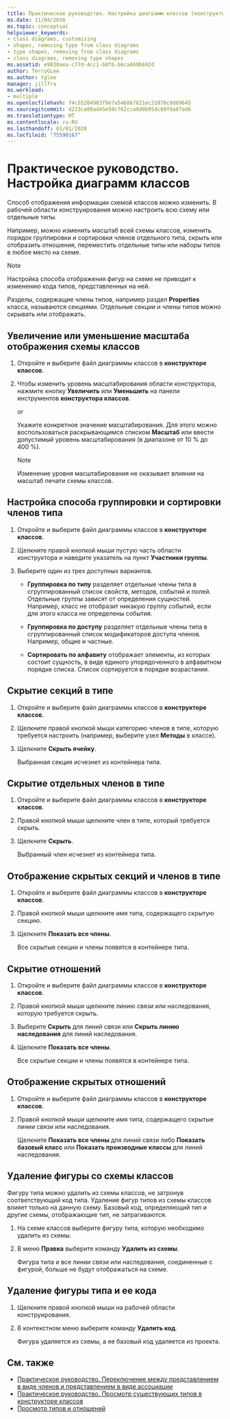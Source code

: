 ```yaml
---
title: Практическое руководство. Настройка диаграмм классов (конструктор классов)
ms.date: 11/04/2016
ms.topic: conceptual
helpviewer_keywords:
- class diagrams, customizing
- shapes, removing type from class diagrams
- type shapes, removing from class diagrams
- class diagrams, removing type shapes
ms.assetid: e9030aea-c77d-4cc1-b8f6-b6ca469b692d
author: TerryGLee
ms.author: tglee
manager: jillfra
ms.workload:
- multiple
ms.openlocfilehash: f4c55204983f9e7a546867621ec21070c8d69645
ms.sourcegitcommit: d233ca00ad45e50cf62cca0d0b95dc69f0a87ad6
ms.translationtype: HT
ms.contentlocale: ru-RU
ms.lasthandoff: 01/01/2020
ms.locfileid: "75590167"
---
```

# <a name="how-to-customize-class-diagrams"></a>Практическое руководство. Настройка диаграмм классов

Способ отображения информации схемой классов можно изменить. В рабочей области конструирования можно настроить всю схему или отдельные типы.

Например, можно изменить масштаб всей схемы классов, изменить порядок группировки и сортировки членов отдельного типа, скрыть или отобразить отношения, переместить отдельные типы или наборы типов в любое место на схеме.

> [!NOTE]
> Настройка способа отображения фигур на схеме не приводит к изменению кода типов, представленных на ней.

Разделы, содержащие члены типов, например раздел **Properties** класса, называются секциями. Отдельные секции и члены типов можно скрывать или отображать.

## <a name="zoom-in-and-out-of-the-class-diagram"></a>Увеличение или уменьшение масштаба отображения схемы классов

1. Откройте и выберите файл диаграммы классов в **конструкторе классов**.

2. Чтобы изменить уровень масштабирования области конструктора, нажмите кнопку **Увеличить** или **Уменьшить** на панели инструментов **конструктора классов**.

     or

     Укажите конкретное значение масштабирования. Для этого можно воспользоваться раскрывающимся списком **Масштаб** или ввести допустимый уровень масштабирования (в диапазоне от 10 % до 400 %).

    > [!NOTE]
    > Изменение уровня масштабирования не оказывает влияния на масштаб печати схемы классов.

## <a name="customize-grouping-and-sorting-of-type-members"></a>Настройка способа группировки и сортировки членов типа

1. Откройте и выберите файл диаграммы классов в **конструкторе классов**.

2. Щелкните правой кнопкой мыши пустую часть области конструктора и наведите указатель на пункт **Участники группы**.

3. Выберите один из трех доступных вариантов.

    - **Группировка по типу** разделяет отдельные члены типа в сгруппированный список свойств, методов, событий и полей. Отдельные группы зависят от определения сущностей. Например, класс не отобразит никакую группу событий, если для этого класса не определены события.

    - **Группировка по доступу** разделяет отдельные члены типа в сгруппированный список модификаторов доступа членов. Например, общие и частные.

    - **Сортировать по алфавиту** отображает элементы, из которых состоит сущность, в виде единого упорядоченного в алфавитном порядке списка. Список сортируется в порядке возрастания.

## <a name="hide-compartments-on-a-type"></a>Скрытие секций в типе

1. Откройте и выберите файл диаграммы классов в **конструкторе классов**.

2. Щелкните правой кнопкой мыши категорию членов в типе, которую требуется настроить (например, выберите узел **Методы** в классе).

3. Щелкните **Скрыть ячейку**.

     Выбранная секция исчезнет из контейнера типа.

## <a name="hide-individual-members-on-a-type"></a>Скрытие отдельных членов в типе

1. Откройте и выберите файл диаграммы классов в **конструкторе классов**.

2. Правой кнопкой мыши щелкните член в типе, который требуется скрыть.

3. Щелкните **Скрыть**.

     Выбранный член исчезнет из контейнера типа.

## <a name="show-hidden-compartments-and-members-on-a-type"></a>Отображение скрытых секций и членов в типе

1. Откройте и выберите файл диаграммы классов в **конструкторе классов**.

2. Правой кнопкой мыши щелкните имя типа, содержащего скрытую секцию.

3. Щелкните **Показать все члены**.

     Все скрытые секции и члены появятся в контейнере типа.

## <a name="hide-relationships"></a>Скрытие отношений

1. Откройте и выберите файл диаграммы классов в **конструкторе классов**.

2. Правой кнопкой мыши щелкните линию связи или наследования, которую требуется скрыть.

3. Выберите **Скрыть** для линий связи или **Скрыть линию наследования** для линий наследования.

4. Щелкните **Показать все члены**.

     Все скрытые секции и члены появятся в контейнере типа.

## <a name="show-hidden-relationships"></a>Отображение скрытых отношений

1. Откройте и выберите файл диаграммы классов в **конструкторе классов**.

2. Правой кнопкой мыши щелкните имя типа, содержащего скрытые линии связи или наследования.

   Щелкните **Показать все члены** для линий связи либо **Показать базовый класс** или **Показать производные классы** для линий наследования.

## <a name="remove-a-shape-from-a-class-diagram"></a>Удаление фигуры со схемы классов
Фигуру типа можно удалить из схемы классов, не затронув соответствующий код типа. Удаление фигур типов из схемы классов влияет только на данную схему. Базовый код, определяющий тип и другие схемы, отображающие тип, не затрагиваются.

1. На схеме классов выберите фигуру типа, которую необходимо удалить из схемы.

2. В меню **Правка** выберите команду **Удалить из схемы**.

     Фигура типа и все линии связи или наследования, соединенные с фигурой, больше не будут отображаться на схеме.

## <a name="delete-a-type-shape-and-its-underlying-code"></a>Удаление фигуры типа и ее кода

1. Щелкните правой кнопкой мыши на рабочей области конструирования.

2. В контекстном меню выберите команду **Удалить код**.

     Фигура удаляется из схемы, а ее базовый код удаляется из проекта.

## <a name="see-also"></a>См. также

- [Практическое руководство. Переключение между представлением в виде членов и представлением в виде ассоциации](how-to-change-between-member-notation-and-association-notation.md)
- [Практическое руководство. Просмотр существующих типов в конструкторе классов](how-to-view-existing-types.md)
- [Просмотр типов и отношений](designing-and-viewing-classes-and-types.md)
